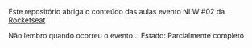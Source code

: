 Este repositório abriga o conteúdo das aulas evento NLW #02 da [Rocketseat](https://app.rocketseat.com.br/dashboard)

Não lembro quando ocorreu o evento... Estado: Parcialmente completo
